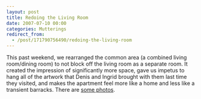 ```yaml
---
layout: post
title: Redoing the Living Room
date: 2007-07-10 00:00
categories: Mutterings
redirect_from:
  - /post/171790756490/redoing-the-living-room
---
```

This past weekend, we rearranged the common area (a combined living room/dining room) to not block off the living room as a separate room. It created the impression of significantly more space, gave us impetus to hang all of the artwork that Denis and Ingrid brought with them last time they visited, and makes the apartment feel more like a home and less like a transient barracks. There are [some photos](http://picasaweb.google.com/randall.h.wood/RedoingTheLivingRoom).

